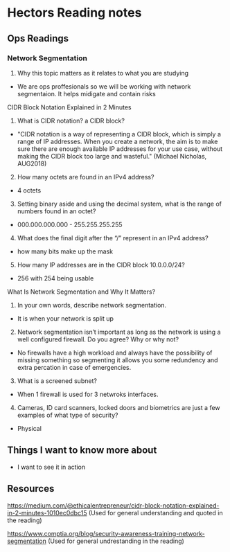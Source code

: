 # Hectors Reading notes


## Ops Readings


### Network Segmentation

1. Why this topic matters as it relates to what you are studying

- We are ops proffesionals so we will be working with network segmentaion. It helps midigate and contain risks

CIDR Block Notation Explained in 2 Minutes

1. What is CIDR notation? a CIDR block?

- "CIDR notation is a way of representing a CIDR block, which is simply a range of IP addresses. When you create a network, the aim is to make sure there are enough available IP addresses for your use case, without making the CIDR block too large and wasteful." (Michael Nicholas, AUG2018)

2. How many octets are found in an IPv4 address?

- 4 octets

3. Setting binary aside and using the decimal system, what is the range of numbers found in an octet?

- 000.000.000.000 - 255.255.255.255

4. What does the final digit after the “/” represent in an IPv4 address?

- how many bits make up the mask

5. How many IP addresses are in the CIDR block 10.0.0.0/24?

- 256 with 254 being usable

What Is Network Segmentation and Why It Matters?

1. In your own words, describe network segmentation.

- It is when your network is split up

2. Network segmentation isn’t important as long as the network is using a well configured firewall. Do you agree? Why or why not?

- No firewalls have a high workload and always have the possibility of missing something so segmenting it allows you some redundency and extra percation in case of emergencies.

3. What is a screened subnet?

- When 1 firewall is used for 3 netwroks interfaces.

4. Cameras, ID card scanners, locked doors and biometrics are just a few examples of what type of security?

- Physical

## Things I want to know more about

- I want to see it in action 
 
## Resources
https://medium.com/@ethicalentrepreneur/cidr-block-notation-explained-in-2-minutes-1010ec0dbc15
(Used for general understanding and quoted in the reading)

https://www.comptia.org/blog/security-awareness-training-network-segmentation
(Used for general undrestanding in the reading)